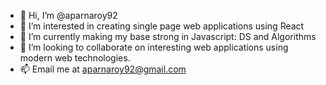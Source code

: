 - 👋 Hi, I’m @aparnaroy92
- 👀 I’m interested in creating single page web applications using React
- 🌱 I’m currently making my base strong in Javascript: DS and Algorithms 
- 💞️ I’m looking to collaborate on interesting web applications using modern web technologies.
- 📫  Email me at aparnaroy92@gmail.com

<!---
aparnaroy92/aparnaroy92 is a ✨ special ✨ repository because its `README.md` (this file) appears on your GitHub profile.
You can click the Preview link to take a look at your changes.
--->
